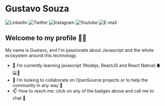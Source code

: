 # Gustavo Souza

![Linkedin](https://img.shields.io/badge/-Linkedin-blue?style=flat-square&logo=Linkedin&logoColor=white&link=https://www.linkedin.com/in/eugustavosouza/)
![Twitter](https://img.shields.io/badge/-Twitter-blue?style=flat-square&logo=Twitter&logoColor=white&link=https://twitter.com/sogustavo_)
![Instagram](https://img.shields.io/badge/-Instagram-ff2b8e?style=flat-square&logo=Instagram&logoColor=white&link=https://www.instagram.com/gustavosoouza/)
![Youtube](https://img.shields.io/badge/-Youtube-c14438?style=flat-square&logo=Youtube&logoColor=white&link=https://www.youtube.com/channel/UCeTKJwTXGYd27fNCP8CsD-w)
![E-mail](https://img.shields.io/badge/-Email-c14438?style=flat-square&logo=Gmail&logoColor=white&link=mailto:gustavo.ifto@gmail.com)

## Welcome to my profile 🙋‍♂️

My name is Gustavo, and I'm passionate about Javascript and the whole ecosystem around this technology.

- 🌱 I’m currently learning javascript (Nodejs, ReactJS and React Native) 🛢💻📱
- 👯 I’m looking to collaborate on OpenSource projects or to help the community in any way 🚀
- 📫 How to reach me: click on any of the badges above and call me to chat 💬
